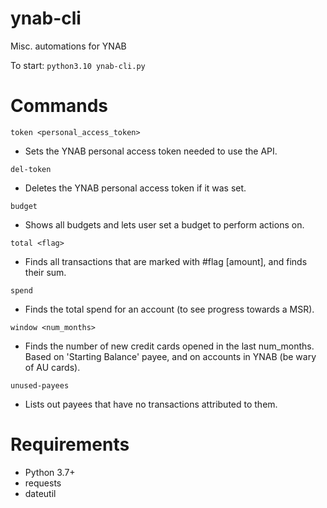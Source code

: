 # ynab-cli
Misc. automations for YNAB

To start: `python3.10 ynab-cli.py`

# Commands
`token <personal_access_token>`
- Sets the YNAB personal access token needed to use the API.

`del-token`
- Deletes the YNAB personal access token if it was set.

`budget`
- Shows all budgets and lets user set a budget to perform actions on.

`total <flag>`
- Finds all transactions that are marked with #flag [amount], and finds their sum.

`spend`
- Finds the total spend for an account (to see progress towards a MSR).

`window <num_months>`
- Finds the number of new credit cards opened in the last num_months. Based on 'Starting Balance' payee, and on accounts in YNAB (be wary of AU cards).

`unused-payees`
- Lists out payees that have no transactions attributed to them.


# Requirements
- Python 3.7+
- requests
- dateutil
